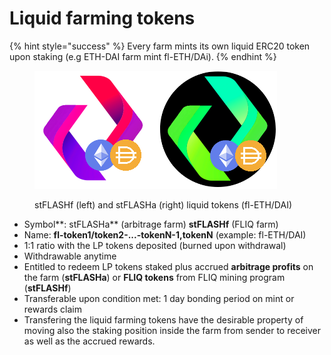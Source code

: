 # Liquid farming tokens

{% hint style="success" %}
Every farm mints its own liquid ERC20 token upon staking (e.g ETH-DAI farm mint fl-ETH/DAi).
{% endhint %}

<figure><img src="../../.gitbook/assets/FLASHLA(1).drawio(2).png" alt=""><figcaption><p>stFLASHf (left) and stFLASHa (right) liquid tokens (fl-ETH/DAI)</p></figcaption></figure>

* Symbol**: stFLASHa** (arbitrage farm) **stFLASHf** (FLIQ farm)
* Name: **fl-token1/token2-...-tokenN-1,tokenN** (example: fl-ETH/DAI)
* 1:1 ratio with the LP tokens deposited (burned upon withdrawal)
* Withdrawable anytime
* Entitled to redeem LP tokens staked plus accrued **arbitrage profits** on the farm (**stFLASHa**) or **FLIQ tokens** from FLIQ mining program (**stFLASHf**)
* Transferable upon condition met: 1 day bonding period on mint or rewards claim
* Transfering the liquid farming tokens have the desirable property of moving also the staking position inside the farm from sender to receiver as well as the accrued rewards.
